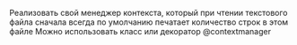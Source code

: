 Реализовать свой менеджер контекста, который при чтении текстового файла сначала всегда по умолчанию печатает количество строк в этом файле
Можно использовать класс или декоратор @contextmanager